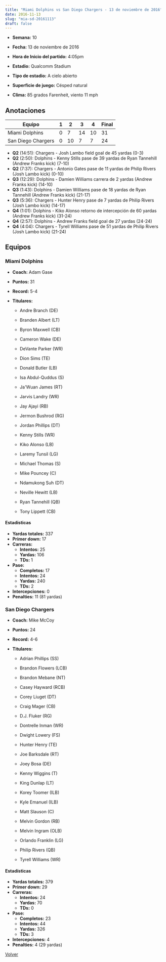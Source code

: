 ```yaml
---
title: "Miami Dolphins vs San Diego Chargers - 13 de noviembre de 2016"
date: 2016-11-13
slug: "mia-sd-20161113"
draft: false
---
```


* **Semana:** 10
* **Fecha:** 13 de noviembre de 2016

* **Hora de Inicio del partido:** 4:05pm
* **Estadio:** Qualcomm Stadium
* **Tipo de estadio:** A cielo abierto
* **Superficie de juego:** Césped natural
* **Clima:** 85 grados Farenheit, viento 11 mph





## Anotaciones
| Equipo | 1 | 2 | 3 | 4 | Final |
|--------|---|---|---|---|-------|
| Miami Dolphins  | 0 | 7 | 14 | 10  | 31 |
| San Diego Chargers  | 0 | 10 | 7 | 7  | 24 |
* **Q2** (14:51): Chargers - Josh Lambo field goal de 45 yardas (0-3)
* **Q2** (2:50): Dolphins - Kenny Stills pase de 39 yardas de Ryan Tannehill (Andrew Franks kick) (7-10)
* **Q2** (7:37): Chargers - Antonio Gates pase de 11 yardas de Philip Rivers (Josh Lambo kick) (0-10)
* **Q3** (12:29): Dolphins - Damien Williams carrera de 2 yardas (Andrew Franks kick) (14-10)
* **Q3** (1:43): Dolphins - Damien Williams pase de 18 yardas de Ryan Tannehill (Andrew Franks kick) (21-17)
* **Q3** (5:36): Chargers - Hunter Henry pase de 7 yardas de Philip Rivers (Josh Lambo kick) (14-17)
* **Q4** (1:01): Dolphins - Kiko Alonso retorno de intercepción de 60 yardas (Andrew Franks kick) (31-24)
* **Q4** (2:57): Dolphins - Andrew Franks field goal de 27 yardas (24-24)
* **Q4** (4:04): Chargers - Tyrell Williams pase de 51 yardas de Philip Rivers (Josh Lambo kick) (21-24)


## Equipos


### Miami Dolphins
* **Coach:** Adam Gase
* **Puntos:** 31
* **Record:** 5-4
* **Titulares:** 

  * Andre Branch (DE) 

  * Branden Albert (LT) 

  * Byron Maxwell (CB) 

  * Cameron Wake (DE) 

  * DeVante Parker (WR) 

  * Dion Sims (TE) 

  * Donald Butler (LB) 

  * Isa Abdul-Quddus (S) 

  * Ja'Wuan James (RT) 

  * Jarvis Landry (WR) 

  * Jay Ajayi (RB) 

  * Jermon Bushrod (RG) 

  * Jordan Phillips (DT) 

  * Kenny Stills (WR) 

  * Kiko Alonso (LB) 

  * Laremy Tunsil (LG) 

  * Michael Thomas (S) 

  * Mike Pouncey (C) 

  * Ndamukong Suh (DT) 

  * Neville Hewitt (LB) 

  * Ryan Tannehill (QB) 

  * Tony Lippett (CB) 

#### Estadísticas
* **Yardas totales:** 337
* **Primer down:** 17
* **Carreras:**
  * **Intentos:** 25
  * **Yardas:** 106
  * **TDs:** 1
* **Pase:**
  * **Completos:** 17
  * **Intentos:** 24
  * **Yardas:** 240
  * **TDs:** 2
* **Intercepciones:** 0
* **Penalties:** 11 (81 yardas)

### San Diego Chargers
* **Coach:** Mike McCoy
* **Puntos:** 24
* **Record:** 4-6
* **Titulares:** 

  * Adrian Phillips (SS) 

  * Brandon Flowers (LCB) 

  * Brandon Mebane (NT) 

  * Casey Hayward (RCB) 

  * Corey Liuget (DT) 

  * Craig Mager (CB) 

  * D.J. Fluker (RG) 

  * Dontrelle Inman (WR) 

  * Dwight Lowery (FS) 

  * Hunter Henry (TE) 

  * Joe Barksdale (RT) 

  * Joey Bosa (DE) 

  * Kenny Wiggins (T) 

  * King Dunlap (LT) 

  * Korey Toomer (ILB) 

  * Kyle Emanuel (ILB) 

  * Matt Slauson (C) 

  * Melvin Gordon (RB) 

  * Melvin Ingram (OLB) 

  * Orlando Franklin (LG) 

  * Philip Rivers (QB) 

  * Tyrell Williams (WR) 

#### Estadísticas
* **Yardas totales:** 379
* **Primer down:** 29
* **Carreras:**
  * **Intentos:** 24
  * **Yardas:** 70
  * **TDs:** 0
* **Pase:**
  * **Completos:** 23
  * **Intentos:** 44
  * **Yardas:** 326
  * **TDs:** 3
* **Intercepciones:** 4
* **Penalties:** 4 (29 yardas)


[Volver](/historia/2016)
